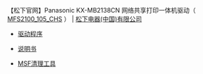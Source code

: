 ﻿【松下官网】Panasonic KX-MB2138CN 网络共享打印一体机驱动（ [MFS2100_105_CHS](http://prosystem.panasonic.cn/OA/download.html?act=search) ）
| [松下电器(中国)有限公司](http://pro.panasonic.cn/product/detail.html?pid=2245)

- [驱动程序](http://prosystem.panasonic.cn/inc/download.ashx?n=/upload/bangong/1/KX-MB2138CN/KX-MB2138CN%20Windows%E9%A9%B1%E5%8A%A8.zip) 

- [说明书](http://prosystem.panasonic.cn/inc/download.ashx?n=/upload/bangong/1/KX-MB2138CN/KX-MB2138CN%20%E4%BD%BF%E7%94%A8%E8%AF%B4%E6%98%8E%E4%B9%A6.pdf) 

- [MSF清理工具](http://prosystem.panasonic.cn/inc/download.ashx?n=/upload/bangong/1/KX-MB2138CN/KX-MB2138CN%20MFS%E6%B8%85%E7%90%86%E5%B7%A5%E5%85%B7.rar) 



